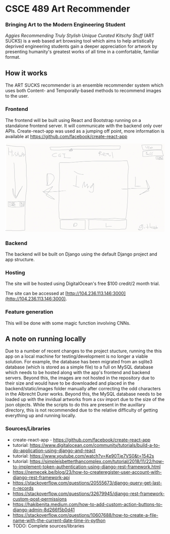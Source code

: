 # CSCE 489 Art Recommender

### Bringing Art to the Modern Engineering Student

_Aggies Recommending Truly Stylish Unique Curated Kitschy Stuff_ (ART SUCKS) is a web based art browsing tool which aims to help artistically deprived engineering students gain a deeper appreciation for artwork by presenting humanity's greatest works of all time in a comfortable, familiar format. 

## How it works

The ART SUCKS recommender is an ensemble recommender system which uses both Content- and Temporally-based methods to recommend images to the user. 

### Frontend

The frontend will be built using React and Bootstrap running on a standalone frontend server. It will communicate with the backend only over APIs. Create-react-app was used as a jumping off point, more information is available at https://github.com/facebook/create-react-app

![UI layout](./images/UI_Sketch.png)

### Backend

The backend will be built on Django using the default Django project and app structure.

### Hosting

The site will be hosted using DigitalOcean's free $100 credit/2 month trial.

The site can be accessed at [http://104.236.113.146:3000](http://104.236.113.146:3000).

### Feature generation

This will be done with some magic function involving CNNs.

## A note on running locally
Due to a number of recent changes to the project stucture, running the this app on a local machine for testing/development is no longer a viable solution. For example, the database has been migrated from an sqlite3 database (which is stored as a simple file) to a full on MySQL database which needs to be hosted along with the app's frontend and backend servers. Beyond this, the images are not hosted in the repository due to their size and would have to be downloaded and placed in the backend/static/images folder manually after correcting the odd characters in the Albrecht Durer works. Beyond this, the MySQL database needs to be loaded up with the invidual artworks from a csv import due to the size of the json objects. While the scripts to do this are present in the auxillary directory, this is not recommended due to the relative difficulty of getting everything up and running locally.

### Sources/Libraries
* create-react-app - https://github.com/facebook/create-react-app
* tutorial: https://www.digitalocean.com/community/tutorials/build-a-to-do-application-using-django-and-react
* tutorial: https://www.youtube.com/watch?v=Ke90Tje7VS0&t=1542s
* tutorial: https://simpleisbetterthancomplex.com/tutorial/2018/11/22/how-to-implement-token-authentication-using-django-rest-framework.html
* https://nemecek.be/blog/23/how-to-createregister-user-account-with-django-rest-framework-api
* https://stackoverflow.com/questions/20555673/django-query-get-last-n-records
* https://stackoverflow.com/questions/32679945/django-rest-framework-custom-post-permissions
* https://hakibenita.medium.com/how-to-add-custom-action-buttons-to-django-admin-8d266f5b0d41
* https://stackoverflow.com/questions/10607688/how-to-create-a-file-name-with-the-current-date-time-in-python
* TODO: Complete sources/libraries
